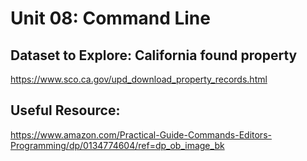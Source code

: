 # Unit 08: Command Line

## Dataset to Explore: California found property

https://www.sco.ca.gov/upd_download_property_records.html

## Useful Resource:
https://www.amazon.com/Practical-Guide-Commands-Editors-Programming/dp/0134774604/ref=dp_ob_image_bk